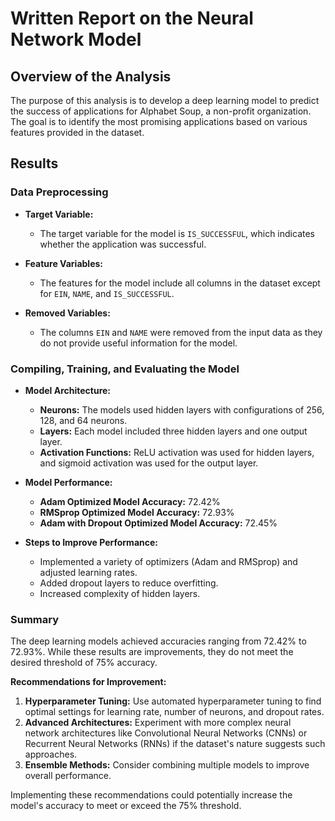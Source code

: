 # Written Report on the Neural Network Model

## Overview of the Analysis

The purpose of this analysis is to develop a deep learning model to predict the success of applications for Alphabet Soup, a non-profit organization. The goal is to identify the most promising applications based on various features provided in the dataset.

## Results

### Data Preprocessing

- **Target Variable:**
  - The target variable for the model is `IS_SUCCESSFUL`, which indicates whether the application was successful.

- **Feature Variables:**
  - The features for the model include all columns in the dataset except for `EIN`, `NAME`, and `IS_SUCCESSFUL`.

- **Removed Variables:**
  - The columns `EIN` and `NAME` were removed from the input data as they do not provide useful information for the model.

### Compiling, Training, and Evaluating the Model

- **Model Architecture:**
  - **Neurons:** The models used hidden layers with configurations of 256, 128, and 64 neurons.
  - **Layers:** Each model included three hidden layers and one output layer.
  - **Activation Functions:** ReLU activation was used for hidden layers, and sigmoid activation was used for the output layer.

- **Model Performance:**
  - **Adam Optimized Model Accuracy:** 72.42%
  - **RMSprop Optimized Model Accuracy:** 72.93%
  - **Adam with Dropout Optimized Model Accuracy:** 72.45%

- **Steps to Improve Performance:**
  - Implemented a variety of optimizers (Adam and RMSprop) and adjusted learning rates.
  - Added dropout layers to reduce overfitting.
  - Increased complexity of hidden layers.

### Summary

The deep learning models achieved accuracies ranging from 72.42% to 72.93%. While these results are improvements, they do not meet the desired threshold of 75% accuracy.

**Recommendations for Improvement:**

1. **Hyperparameter Tuning:** Use automated hyperparameter tuning to find optimal settings for learning rate, number of neurons, and dropout rates.
2. **Advanced Architectures:** Experiment with more complex neural network architectures like Convolutional Neural Networks (CNNs) or Recurrent Neural Networks (RNNs) if the dataset's nature suggests such approaches.
3. **Ensemble Methods:** Consider combining multiple models to improve overall performance.

Implementing these recommendations could potentially increase the model's accuracy to meet or exceed the 75% threshold.

